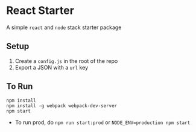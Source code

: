 # React Starter
A simple `react` and `node` stack starter package

## Setup
1. Create a `config.js` in the root of the repo
2. Export a JSON with a `url` key

## To Run
```
npm install
npm install -g webpack webpack-dev-server
npm start
```
- To run prod, do `npm run start:prod` or `NODE_ENV=production npm start`
